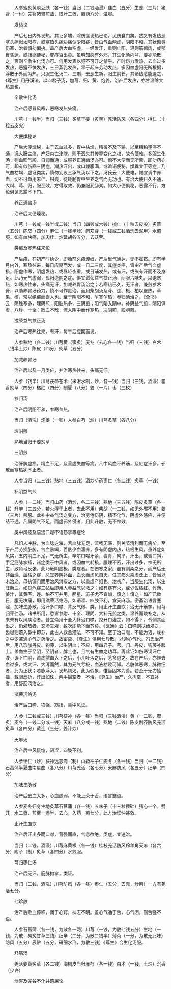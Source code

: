 <!-- { "loadSidebar": true } -->
　　人参蜜炙黄淡豆豉（各一钱）当归（二钱酒浸）韭白（五分）生姜（三片）猪肾（一付）先将猪肾煎熟，取汁二盏，煎药八分，温服。

　　发热论 

　　产后七日内外发热，其证多端，除伤食发热已论，见伤食门矣。然又有发热恶寒头痛似太阳症，或寒热头痛胁痛似少阳症，皆由气血两虚，阴阳不和，其状颇类伤寒，治者慎勿偏执。盖产后大血空虚，一经发汗，重则亡阳，轻则筋惕肉，或郁冒昏迷，或搐搦便秘，变症百出矣。虽明知感有外邪，其生化汤内芎、姜亦能散之，否则辛散生化汤亦可。何用发表以犯不可汗之禁乎。产时伤力发热，去血过多发热，恶露不快发热，三日蒸乳发热，早于起床劳动发热，多因血虚阳无所根据，浮散于外而为热，只服生化汤二、三剂，去恶生新，阳生阴长，其诸热悉能退之，《尊生》用丹溪法，以四君子汤，加芎、归、黄、炮姜，治产后发热，亦甘温除大热意也。

　　辛散生化汤

　　治产后感冒风寒，恶寒发热头痛。

　　川芎（一钱半）当归（三钱）炙草干姜（炙黑）羌活防风（各四分）桃仁（十粒去皮尖） 

　　大便燥秘论 

　　产后大便燥秘，由于去血过多，胃中枯燥，精微不及下输，以至糟粕壅滞不通，况大肠主津，产妇内亡津液，则干涸失其传导变化之权，故令便难。多服生化汤，则血旺气顺，自润而通，或服养正通幽汤亦可。倘不大便而无所苦，即勿药亦可，即有似伤寒三阴症，潮热汗出，或口燥腹满，或谵语便秘，燥粪宜下等症。乃气血枯竭，虚证类实，慎勿妄议三承气汤以下之。冯氏云：大便难，惟宜调中养血，切不可单用麻仁、枳壳，徒耗肠胃中生养之气而无功也。有治大便日久不通，大料、芎、归，服至效，方得取效，仍兼服润肠粥。如大小便俱秘，恶露不行，方论俱见恶露不下门。

　　养正通幽汤

　　治产后大便燥秘。

　　川芎（一钱或一钱半或二钱）当归（四钱或六钱）桃仁（十粒去皮尖）炙草（五分）陈皮（四分）麻仁（一钱半炒）肉苁蓉（一钱或二钱酒洗去泥甲）水煎服。如有血块痛，加肉桂、炒延胡各五分，去苁蓉。

　　类疟及寒热往来论 

　　产后疟，在初产时绝少，即胎前久疟淹缠，产后里气通达，无不霍然。即有半月内外，寒热往来，每日应期而发，或一日二三度，其症类疟，皆由产后气血虚损，阳虚作寒，阴虚发热，或昼轻夜重，或日晡发热，或有汗，或头有汗而不及身足。此乃元气虚弱，孤阳绝阴之症。俱宜滋荣益气扶正汤，间服六味丸，以退寒热，如寒热往来，头痛无汗，加减养胃汤治之；若寒热已久，无汗者，兼煎参术膏，以助养胃汤药力。慎不可作疟治，而用柴胡汤及芩、连、栀、柏以退热，草果、槟，常以绝疟而误人也。至于阴阳不和，乍寒乍热，参归汤治之。《全书》云：阴胜寒多，理阴煎；阳胜热多，三阴煎；阳气陷入阴中，补阴益气煎，阴阳俱虚，八珍、十全：败血不散，流入阴中而作寒热，决阴煎、殿胞煎。

　　滋荣益气扶正汤

　　治产后寒热往来，有汗，每午后应期而发。

　　人参熟地（各二钱）川芎黄（蜜炙）麦冬（去心各一钱）当归（三钱）白术（钱半土炒）陈皮（四分）炙草（五分）

　　加减养胃汤

　　治产后以及一月类疟，并治寒热往来，头痛无汗。

　　人参（钱半）川芎茯苓苍术（米泔水制，炒，各一钱）当归（三钱，酒浸）藿香炙草（四分）橘红（四分）制夏（八分）姜（一片）枣（三枚）

　　参归汤

　　治产后阴阳不和，乍寒乍热。

　　当归（酒洗）炮姜（一钱）人参白芍（炒）川芎炙草（各八分）

　　理阴煎

　　熟地当归干姜炙草

　　三阴煎

　　治肝脾虚损，精血不足，及营虚失血等病。凡中风血不养筋，及疟症汗多，邪散而寒热犹不止者。

　　人参当归（二三钱）熟地（三五钱）酒炒芍药枣仁（各二钱）炙草（一钱）

　　补阴益气煎

　　人参（一二钱）当归山药（酒炒，各二三钱）熟地（三五钱）陈皮炙草（各一钱）升麻（三五分，若火浮于上者，去此不用）柴胡（一二钱，如无外邪不用）姜（三片）煎服。此补中益气汤之变方，治劳倦伤阴，精不化气，阴虚外感疟，并便结不通，凡属阴气不足，而虚邪外侵者，用此升散，无不神效。

　　类中风痉及语涩口噤不语筋挛等症论 

　　凡妇人冲脉，为血脉之海，若血脉充足，流畅无滞，则关节清利而无病矣。至于产后劳损脏腑，气血暴竭，百骸少血濡养，多有阴虚内热，热极生风，虽外症如风实，五内阴血不足，气无所主，卒尔口噤牙紧，唇青，肉冷，汗出，或唇口斜，手足筋脉挛搐，诸症类于中风者，或因血气耗损，腠理不密，汗出过多，神无所主，致角弓反张，此乃厥阴虚极，类痉者。在伤寒之家。虽有刚柔之分，而产后无非血燥、血枯之症，总宜养阴补血，血长而虚风自灭，任其痰火乘虚泛上，皆当以末治之，毋执偏门而用治风消痰之方，以重虚产妇也。治初产，当服生化汤，以生旺新血。如见危症三帖后即用人参益气以救之；如有痰有火，或少佐橘红、竹沥、姜汁，其黄芩、连、柏不可并用，胆星、苏子尤不宜加，慎之！慎之！如产已数日，腹无块痛，即用滋荣活络汤，如语涩、四肢不利，宜天麻汤。密斋治语言蹇涩，加味生脉散，治汗多口噤、背反气微、类，用止汗生血饮；治无汗筋挛，用芎归枣仁汤。诸书所用，悉皆参附、十全、理阴、大补元煎之类，温养而峻补之，从来未有以风痰治者。昔立斋用十全大补治口噤，挖开口灌之，如不得下，令侧其面出之，仍灌热者，又冷又灌，数次即能下而苏矣。《医通》云：口噤则抉齿灌之，齿噤则落入鼻中即苏，此古人救急灌法，不可不知。至于治口噤，不能为语，峻补之中少兼通心气之药治之。故密斋、《尊生》俱用七珍散，以通心气也。冯氏治产后，用八珍加丹皮、钩藤，以生阴血；不应，用四君子、芎、归、丹皮、钩藤补脾土。盖血生于至阴，至阴者，脾土也，且气有生血之功耳。再此证如伤寒误汗亡液，误下亡阴，溃疡脓血大下之后，小儿吐泻之后，悉多患之。故在产后，亦惟去血过多，或大汗、大泻而然，其为元气亏极，血液枯败可知。若肢体恶寒，脉微细者，此为正状；若脉浮大，发热烦渴，此为假象，惟当固本为善。若至于无力抽搐，戴眼反折，汗出如珠，两手撮空者，不治。《尊生》治产，久拘挛，不宜补者，用舒筋汤治之。

　　滋荣活络汤

　　治产后口噤、项强、筋搐，类中风证。

　　人参（二钱或三钱）川芎茯神（各一钱）当归（三钱酒浸）黄（一二钱，蜜炙）麦冬（一钱二分或一钱）天麻（八分或一钱）熟地（二钱）陈皮荆芥防风羌活炙草（各四分）黄连（三分，姜汁炒）

　　天麻汤

　　治产后中风恍惚，语涩，四肢不利。

　　人参枣仁（炒）茯神远志肉（制）山药柏子仁麦冬（各一钱）当归（一二钱）石菖蒲半夏曲南星曲（各八分）川芎羌活（各七分）天麻防风（各五分）细辛（四分）

　　加味生脉散

　　治产后去血太多，心血虚弱，不能上荣于舌，语言蹇涩。

　　人参麦冬归身生地炙草石菖蒲（各一钱）五味子（十三粒捶碎）猪心一个，劈开，水二盏，煎至一盏半，去心，入药，煎七分。此方治怔忡甚效。

　　止汗生血饮

　　治产后汗出多而口噤，背强而直，气息欲绝，类症，宜速治。

　　当归（二钱，酒浸）川芎麻黄根（各一钱）桂枝羌活防风羚羊角天麻（各六分）附子（制）炙草（各四分）水煎服。

　　芎归枣仁汤

　　治产后无汗，筋脉拘挛，类证。

　　当归（二钱，酒洗）川芎防风（各一钱）枣仁（五分，去壳，炒用）一方有羌活七分。

　　七珍散

　　治产后败血停积，闭于心窍，神志不明。盖心气通于舌，心气闭，则舌强不语。

　　人参石菖蒲（各一钱，为散各一两）川芎（一钱，为散七钱五分）生地（一钱，为散，易炙甘草三钱）细辛（二分，为散二钱半）薄荷（一分，为散无此味）防风（五分）辰砂（五分，研细水飞，为散三钱）《尊生》合生化汤服。

　　舒筋汤

　　羌活姜黄炙草（各二钱）海桐皮当归赤芍（各一钱）白术（一钱，土炒）沉香（少许） 

　　泄泻及完谷不化并遗屎论 

